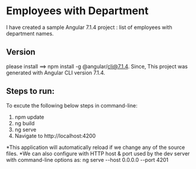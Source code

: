 # Employees with Department


I have created a sample Angular 7.1.4 project : list of employees with department names.


## Version


please install ==> npm install -g @angular/cli@7.1.4.
Since, This project was generated with Angular CLI version 7.1.4.


## Steps to run:

To excute the following below steps in command-line:

1. npm update
2. ng build
3. ng serve
4. Navigate to http://localhost:4200

*This application will automatically reload if we change any of the source files.
*We can also configure with HTTP host & port used by the dev server with command-line options as: ng serve --host 0.0.0.0 --port 4201
